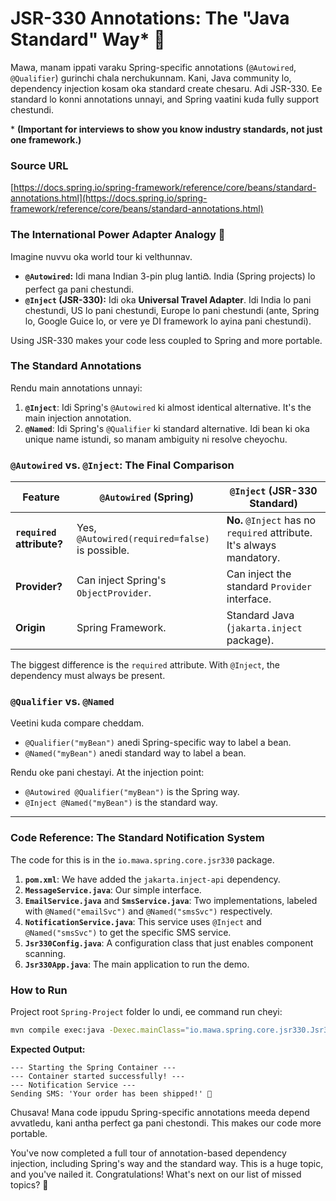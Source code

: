 # JSR-330 Annotations: The "Java Standard" Way* 💉

Mawa, manam ippati varaku Spring-specific annotations (`@Autowired`, `@Qualifier`) gurinchi chala nerchukunnam. Kani, Java community lo, dependency injection kosam oka standard create chesaru. Adi JSR-330. Ee standard lo konni annotations unnayi, and Spring vaatini kuda fully support chestundi.

\* **(Important for interviews to show you know industry standards, not just one framework.)**

### Source URL
[https://docs.spring.io/spring-framework/reference/core/beans/standard-annotations.html](https://docs.spring.io/spring-framework/reference/core/beans/standard-annotations.html)

### The International Power Adapter Analogy 🔌
Imagine nuvvu oka world tour ki velthunnav.
-   **`@Autowired`:** Idi mana Indian 3-pin plug lantiది. India (Spring projects) lo perfect ga pani chestundi.
-   **`@Inject` (JSR-330):** Idi oka **Universal Travel Adapter**. Idi India lo pani chestundi, US lo pani chestundi, Europe lo pani chestundi (ante, Spring lo, Google Guice lo, or vere ye DI framework lo ayina pani chestundi).

Using JSR-330 makes your code less coupled to Spring and more portable.

### The Standard Annotations
Rendu main annotations unnayi:
1.  **`@Inject`**: Idi Spring's `@Autowired` ki almost identical alternative. It's the main injection annotation.
2.  **`@Named`**: Idi Spring's `@Qualifier` ki standard alternative. Idi bean ki oka unique name istundi, so manam ambiguity ni resolve cheyochu.

### `@Autowired` vs. `@Inject`: The Final Comparison

| Feature                 | `@Autowired` (Spring)                       | `@Inject` (JSR-330 Standard)                |
| ----------------------- | ------------------------------------------- | ------------------------------------------- |
| **`required` attribute?** | Yes, `@Autowired(required=false)` is possible. | **No.** `@Inject` has no `required` attribute. It's always mandatory. |
| **Provider?**           | Can inject Spring's `ObjectProvider`.       | Can inject the standard `Provider` interface. |
| **Origin**              | Spring Framework.                           | Standard Java (`jakarta.inject` package).   |

The biggest difference is the `required` attribute. With `@Inject`, the dependency must always be present.

### `@Qualifier` vs. `@Named`
Veetini kuda compare cheddam.
-   `@Qualifier("myBean")` anedi Spring-specific way to label a bean.
-   `@Named("myBean")` anedi standard way to label a bean.

Rendu oke pani chestayi. At the injection point:
-   `@Autowired @Qualifier("myBean")` is the Spring way.
-   `@Inject @Named("myBean")` is the standard way.

---
### Code Reference: The Standard Notification System
The code for this is in the `io.mawa.spring.core.jsr330` package.

1.  **`pom.xml`**: We have added the `jakarta.inject-api` dependency.
2.  **`MessageService.java`**: Our simple interface.
3.  **`EmailService.java`** and **`SmsService.java`**: Two implementations, labeled with `@Named("emailSvc")` and `@Named("smsSvc")` respectively.
4.  **`NotificationService.java`**: This service uses `@Inject` and `@Named("smsSvc")` to get the specific SMS service.
5.  **`Jsr330Config.java`**: A configuration class that just enables component scanning.
6.  **`Jsr330App.java`**: The main application to run the demo.

### How to Run
Project root `Spring-Project` folder lo undi, ee command run cheyi:
```bash
mvn compile exec:java -Dexec.mainClass="io.mawa.spring.core.jsr330.Jsr330App"
```
**Expected Output:**
```
--- Starting the Spring Container ---
--- Container started successfully! ---
--- Notification Service ---
Sending SMS: 'Your order has been shipped!' 📱
```
Chusava! Mana code ippudu Spring-specific annotations meeda depend avvatledu, kani antha perfect ga pani chestondi. This makes our code more portable.

You've now completed a full tour of annotation-based dependency injection, including Spring's way and the standard way. This is a huge topic, and you've nailed it. Congratulations! What's next on our list of missed topics? 🤔
